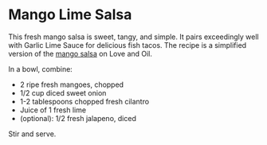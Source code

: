 Mango Lime Salsa
======================

This fresh mango salsa is sweet, tangy, and simple. It pairs exceedingly well with Garlic Lime Sauce for delicious fish tacos. The recipe is a simplified version of the [mango salsa](http://www.loveandoliveoil.com/2008/04/fish-tacos-with-mango-salsa.html) on Love and Oil.

In a bowl, combine:
* 2 ripe fresh mangoes, chopped 
* 1/2 cup diced sweet onion
* 1-2 tablespoons chopped fresh cilantro
* Juice of 1 fresh lime
* (optional): 1/2 fresh jalapeno, diced

Stir and serve.
